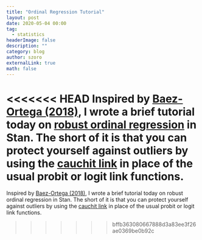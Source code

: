 ```yaml
---
title: "Ordinal Regression Tutorial"
layout: post
date: 2020-05-04 00:00
tag:
  - statistics
headerImage: false
description: ""
category: blog
author: szoro
externalLink: true
math: false
---
```


<<<<<<< HEAD
Inspired by [Baez-Ortega (2018)](https://baezortega.github.io/2018/05/28/robust-correlation/), I wrote a brief tutorial today on [robust ordinal regression](https://github.com/nivlab/stan-examples/blob/master/Ordinal/tutorial.ipynb) in Stan. The short of it is that you can protect yourself against outliers by using the [cauchit link](https://digitalcommons.wayne.edu/jmasm/vol18/iss1/20/) in place of the usual probit or logit link functions. 
=======
Inspired by [Baez-Ortega (2018)](https://baezortega.github.io/2018/05/28/robust-correlation/), I wrote a brief tutorial today on robust ordinal regression in Stan. The short of it is that you can protect yourself against outliers by using the [cauchit link](https://digitalcommons.wayne.edu/jmasm/vol18/iss1/20/) in place of the usual probit or logit link functions.
>>>>>>> bffb363080667888d3a83ee3f26ae0369be0b92c
